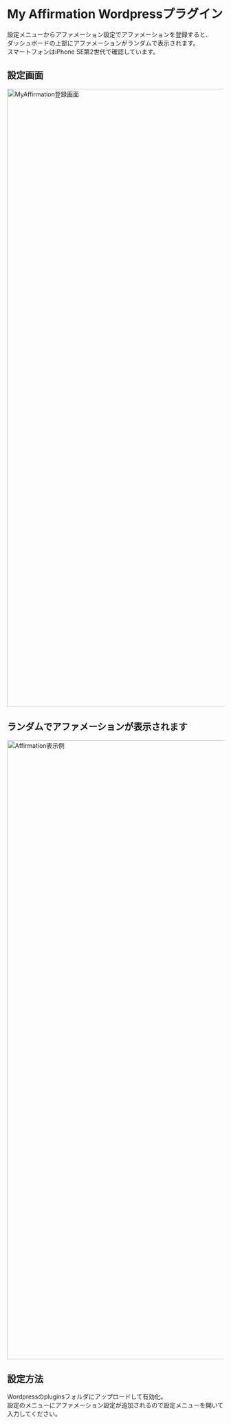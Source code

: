 # My Affirmation Wordpressプラグイン
設定メニューからアファメーション設定でアファメーションを登録すると、  
ダッシュボードの上部にアファメーションがランダムで表示されます。  
スマートフォンはiPhone SE第2世代で確認しています。

## 設定画面
<img width="1438" alt="MyAffirmation登録画面" src="https://user-images.githubusercontent.com/4657310/166431991-27af91df-6494-47c8-a5a6-479c9be5140f.png">

## ランダムでアファメーションが表示されます 
<img width="1440" alt="Affirmation表示例" src="https://user-images.githubusercontent.com/4657310/166432327-f80f9bf8-6c89-4dce-9b16-d676ad3efb5e.png">

## 設定方法
Wordpressのpluginsフォルダにアップロードして有効化。  
設定のメニューにアファメーション設定が追加されるので設定メニューを開いて入力してください。
